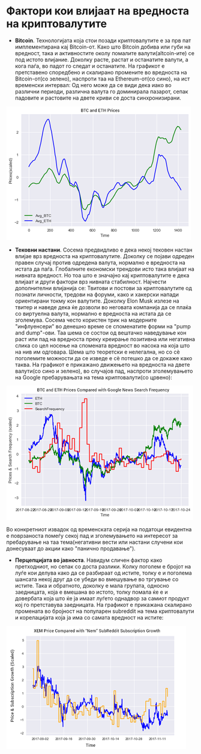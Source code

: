 # Фактори кои влијаат на вредноста на криптовалутите

- **Bitcoin**. Технологијата која стои позади криптовалутите е за прв пат имплементирана кај Bitcoin-от. Како што Bitcoin добива или губи на вредност, така и активностите околу помалите валути(altcoin-ите) се под истото влијание. Доколку расте, растат и останатите валути, а кога паѓа, во падот го следат и останатите. На графикот е претставено споредбено и скалирано промените во вредноста на Bitcoin-от(со зелено), наспроти таа на Ethereum-от(со сино), на ист временски интервал:
Од него може да се види дека иако во различни периоди, различна валута го доминирала пазарот, сепак падовите и растовите на двете криви се доста синхронизирани.

![btc-eth](./media/btc-eth.png)

- **Тековни настани**. Сосема предвидливо е дека некој тековен настан влијае врз вредноста на криптовалутите. Доколку се појави одреден правен случај против одредена валута, нормално е вредноста на истата да паѓа. Глобалните економски трендови исто така влијаат на нивната вредност. Но тоа што е значајно кај криптовалутите е дека влијаат и други фактори врз нивната стабилност. Најчести дополнителни влијанија се: Твитови и постови за криптовалутите од познати личности, тредови на форуми, како и хакерски напади ориентирани токму кон валутите. Доколку Elon Musk излезе на твитер и наведе дека ќе дозволи во неговата компанија да се плаќа со виртуелна валута, нормално е вредноста на истата да се зголемува. Сосема често користен трик на модерните "инфлуенсери" во денешно време се споменатите форми на "pump and dump"-ови. Таа шема се состои од вештачко наведување кон раст или пад на вредноста преку креирање позитивна или негативна слика со цел носење на спомената вредност во насока на која што на нив им одговара. Шема што теоретски е нелегална, но со сè поголемите можности да се изведе е сè потешко да се докаже како таква. На графикот е прикажано движењето на вредноста на двете валути(со сино и зелено), во случајов пад, наспроти зголемувањето на Google пребарувањата на тема криптовалути(со црвено):

![google-searches](./media/google-searches.png)

Во конкретниот извадок од временската серија на податоци евидентна е поврзаноста помеѓу секој пад и зголемувањето на интересот за пребарување на таа тема(негативни вести или настани случени кои донесуваат до акции како "панично продавање"). 

- **Перцепцијата во јавноста**. Навидум сличен фактор како претходниот, но сепак со доста разлики. Колку поголем е бројот на луѓе кои делува како да се разбираат од истите, толку е и поголема шансата некој друг да се убеди во вмешување во тргување со истите. Така и обратното, доколку е мала групата, односно заедницата, која е вмешана во истото, толку помала ќе е и довербата која што ќе ја имаат луѓето однадвор за самиот продукт кој го претставува заедницата. На графикот е прикажана скалирано промената во бројност на популарен subreddit на тема криптовалути и корелацијата која ја има со самата вредност на истите:

![value](./media/value.png)